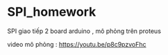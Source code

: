 # SPI_homework
SPI giao tiếp 2 board arduino , mô phỏng trên proteus

video mô phỏng : https://youtu.be/p8c9pzvoFhc
